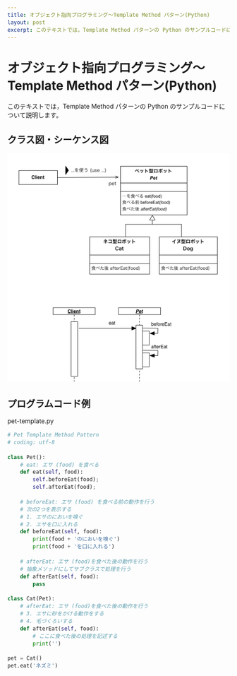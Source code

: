 ```yaml
---
title: オブジェクト指向プログラミング〜Template Method パターン(Python)
layout: post
excerpt: このテキストでは，Template Method パターンの Python のサンプルコードについて説明します。
---
```

# オブジェクト指向プログラミング〜Template Method パターン(Python)

このテキストでは，Template Method パターンの Python のサンプルコードについて説明します。

## クラス図・シーケンス図

![Template Method パターン(ペット型ロボット)](/assets/images/pet-uml-template-method.png)

## プログラムコード例

pet-template.py

```python
# Pet Template Method Pattern
# coding: utf-8

class Pet():	
	# eat: エサ (food) を食べる
	def eat(self, food):
		self.beforeEat(food);
		self.afterEat(food);

	# beforeEat: エサ (food) を食べる前の動作を行う
	# 次の2つを表示する
	# 1. エサのにおいを嗅ぐ
	# 2. エサを口に入れる
	def beforeEat(self, food):
		print(food + 'のにおいを嗅ぐ')
		print(food + 'を口に入れる')

	# afterEat: エサ (food)を食べた後の動作を行う
	# 抽象メソッドにしてサブクラスで処理を行う
	def afterEat(self, food):
		pass

class Cat(Pet):
	# afterEat: エサ (food)を食べた後の動作を行う
	# 3. エサに砂をかける動作をする
	# 4. 毛づくろいする
	def afterEat(self, food):
		# ここに食べた後の処理を記述する
		print('')

pet = Cat()
pet.eat('ネズミ')
```

